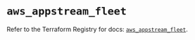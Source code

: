 # `aws_appstream_fleet`

Refer to the Terraform Registry for docs: [`aws_appstream_fleet`](https://registry.terraform.io/providers/hashicorp/aws/5.76.0/docs/resources/appstream_fleet).
